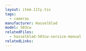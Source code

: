 ```yaml
---
layout: item.11ty.tsx
tags:
  - cameras
manufacturer: Hasselblad
model: 503cw
relatedFiles:
  - hasselblad-503cw-service-manual
relatedLinks:
---
```

